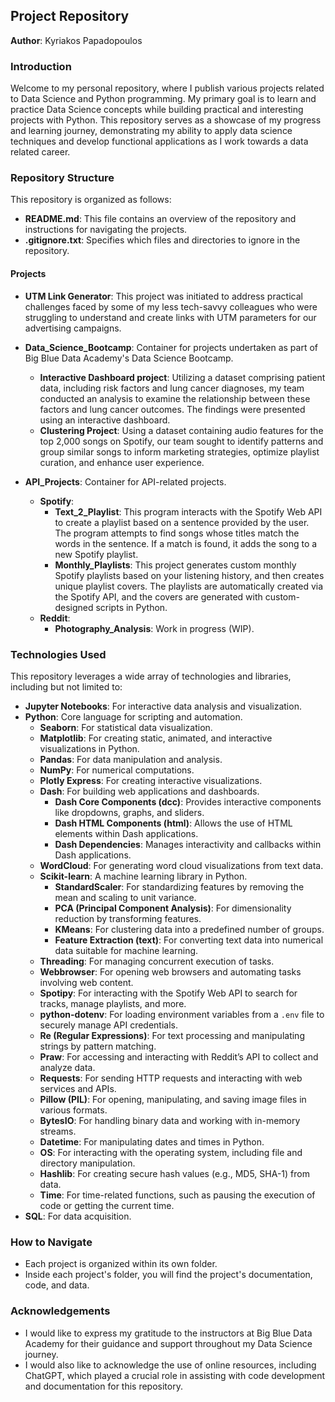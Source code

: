 ## Project Repository
**Author**: Kyriakos Papadopoulos

### Introduction
Welcome to my personal repository, where I publish various projects related to Data Science and Python programming. My primary goal is to learn and practice Data Science concepts while building practical and interesting projects with Python. This repository serves as a showcase of my progress and learning journey, demonstrating my ability to apply data science techniques and develop functional applications as I work towards a data related career.


### Repository Structure
This repository is organized as follows:

- **README.md**: This file contains an overview of the repository and instructions for navigating the projects.
- **.gitignore.txt**: Specifies which files and directories to ignore in the repository.

#### Projects
- **UTM Link Generator**: This project was initiated to address practical challenges faced by some of my less tech-savvy colleagues who were struggling to understand and create links with UTM parameters for our advertising campaigns.
  
- **Data_Science_Bootcamp**: Container for projects undertaken as part of Big Blue Data Academy's Data Science Bootcamp.
  - **Interactive Dashboard project**: Utilizing a dataset comprising patient data, including risk factors and lung cancer diagnoses, my team conducted an analysis to examine the relationship between these factors and lung cancer outcomes. The findings were presented using an interactive dashboard.
  - **Clustering Project**: Using a dataset containing audio features for the top 2,000 songs on Spotify, our team sought to identify patterns and group similar songs to inform marketing strategies, optimize playlist curation, and enhance user experience.

- **API_Projects**: Container for API-related projects.
  - **Spotify**:
    - **Text_2_Playlist**: This program interacts with the Spotify Web API to create a playlist based on a sentence provided by the user. The program attempts to find songs whose titles match the words in the sentence. If a match is found, it adds the song to a new Spotify playlist.
    - **Monthly_Playlists**: This project generates custom monthly Spotify playlists based on your listening history, and then creates unique playlist covers. The playlists are automatically created via the Spotify API, and the covers are generated with custom-designed scripts in Python.
  - **Reddit**:
    - **Photography_Analysis**: Work in progress (WIP).


### Technologies Used
This repository leverages a wide array of technologies and libraries, including but not limited to:

- **Jupyter Notebooks**: For interactive data analysis and visualization.
- **Python**: Core language for scripting and automation.
  - **Seaborn**: For statistical data visualization.
  - **Matplotlib**: For creating static, animated, and interactive visualizations in Python.
  - **Pandas**: For data manipulation and analysis.
  - **NumPy**: For numerical computations.
  - **Plotly Express**: For creating interactive visualizations.
  - **Dash**: For building web applications and dashboards.
    - **Dash Core Components (dcc)**: Provides interactive components like dropdowns, graphs, and sliders.
    - **Dash HTML Components (html)**: Allows the use of HTML elements within Dash applications.
    - **Dash Dependencies**: Manages interactivity and callbacks within Dash applications.
  - **WordCloud**: For generating word cloud visualizations from text data.
  - **Scikit-learn**: A machine learning library in Python.
    - **StandardScaler**: For standardizing features by removing the mean and scaling to unit variance.
    - **PCA (Principal Component Analysis)**: For dimensionality reduction by transforming features.
    - **KMeans**: For clustering data into a predefined number of groups.
    - **Feature Extraction (text)**: For converting text data into numerical data suitable for machine learning.
  - **Threading**: For managing concurrent execution of tasks.
  - **Webbrowser**: For opening web browsers and automating tasks involving web content.
  - **Spotipy**: For interacting with the Spotify Web API to search for tracks, manage playlists, and more.
  - **python-dotenv**: For loading environment variables from a `.env` file to securely manage API credentials.
  - **Re (Regular Expressions)**: For text processing and manipulating strings by pattern matching.
  - **Praw**: For accessing and interacting with Reddit’s API to collect and analyze data.
  - **Requests**: For sending HTTP requests and interacting with web services and APIs.
  - **Pillow (PIL)**: For opening, manipulating, and saving image files in various formats.
  - **BytesIO**: For handling binary data and working with in-memory streams.
  - **Datetime**: For manipulating dates and times in Python.
  - **OS**: For interacting with the operating system, including file and directory manipulation.
  - **Hashlib**: For creating secure hash values (e.g., MD5, SHA-1) from data.
  - **Time**: For time-related functions, such as pausing the execution of code or getting the current time.
- **SQL**: For data acquisition.


### How to Navigate

- Each project is organized within its own folder.
- Inside each project's folder, you will find the project's documentation, code, and data.

### Acknowledgements
- I would like to express my gratitude to the instructors at Big Blue Data Academy for their guidance and support throughout my Data Science journey. 
- I would also like to acknowledge the use of online resources, including ChatGPT, which played a crucial role in assisting with code development and documentation for this repository.

